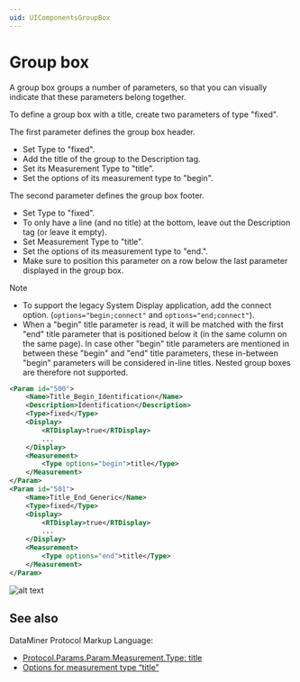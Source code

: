 ```yaml
---
uid: UIComponentsGroupBox
---
```


# Group box

A group box groups a number of parameters, so that you can visually indicate that these parameters belong together.

To define a group box with a title, create two parameters of type "fixed".

The first parameter defines the group box header.

- Set Type to "fixed".
- Add the title of the group to the Description tag.
- Set its Measurement Type to "title".
- Set the options of its measurement type to "begin".

 The second parameter defines the group box footer.

- Set Type to "fixed".
- To only have a line (and no title) at the bottom, leave out the Description tag (or leave it empty).
- Set Measurement Type to "title".
- Set the options of its measurement type to "end.".
- Make sure to position this parameter on a row below the last parameter displayed in the group box.

> [!NOTE]
>
> - To support the legacy System Display application, add the connect option. (`options="begin;connect"` and `options="end;connect"`).
> - When a "begin" title parameter is read, it will be matched with the first "end" title parameter that is positioned below it (in the same column on the same page). In case other "begin" title parameters are mentioned in between these "begin" and "end" title parameters, these in-between "begin" parameters will be considered in-line titles. Nested group boxes are therefore not supported.

```xml
<Param id="500">
    <Name>Title_Begin_Identification</Name>
    <Description>Identification</Description>
    <Type>fixed</Type>
    <Display>
        <RTDisplay>true</RTDisplay>
        ...
    </Display>
    <Measurement>
        <Type options="begin">title</Type>
    </Measurement>
</Param>
<Param id="501">
    <Name>Title_End_Generic</Name>
    <Type>fixed</Type>
    <Display>
        <RTDisplay>true</RTDisplay>
        ...
    </Display>
    <Measurement>
        <Type options="end">title</Type>
    </Measurement>
</Param>
```

![alt text](../../images/uigroupbox.png "DataMiner Cube group box")

## See also

DataMiner Protocol Markup Language:

- [Protocol.Params.Param.Measurement.Type: title](xref:Protocol.Params.Param.Measurement.Type#title)
- [Options for measurement type “title”](xref:Protocol.Params.Param.Measurement.Type-options#options-for-measurement-type-title)
